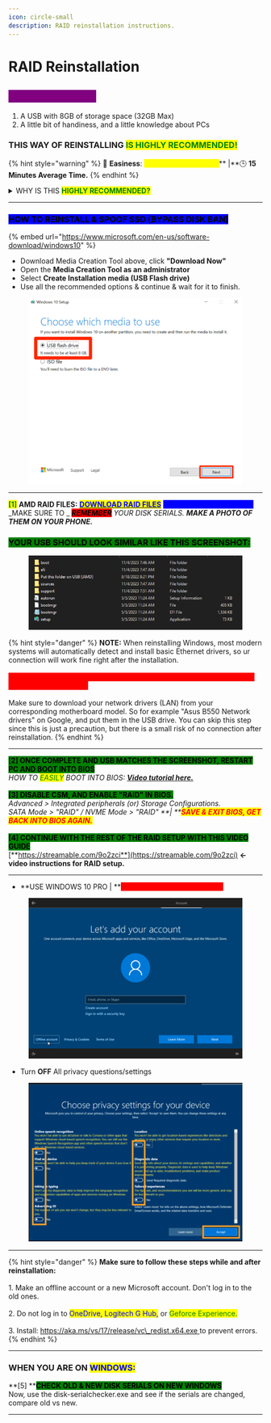 ```yaml
---
icon: circle-small
description: RAID reinstallation instructions.
---
```


# RAID Reinstallation

## <mark style="color:purple;background-color:purple;">REQUIREMENTS:</mark>

1. A USB with 8GB of storage space (32GB Max)
2. A little bit of handiness, and a little knowledge about PCs

### THIS WAY OF REINSTALLING <mark style="color:green;">IS HIGHLY RECOMMENDED!</mark>

{% hint style="warning" %}
🌟 **Easiness**: <mark style="color:yellow;">**7/10 Doable, Not Hard**</mark>** |**🕒 **15 Minutes Average Time.**
{% endhint %}

<details>

<summary>WHY IS THIS <mark style="color:green;"><strong>HIGHLY RECOMMENDED?</strong></mark></summary>

The reason this reinstallation is recommended, especially for people with a lot of HWID bans on their PC, is because this reinstallation method changes your disk drive serials too. This is an important factor and almost **a 99% guaranteed successful spoof.**\
\
<mark style="color:red;background-color:red;">**Reminder: this is for AMD ONLY, Unless u know what ur doing on Intel.**</mark>

</details>

***

### <mark style="background-color:blue;">HOW TO REINSTALL & SPOOF SSD (BYPASS DISK BAN)</mark>

{% embed url="https://www.microsoft.com/en-us/software-download/windows10" %}

* Download Media Creation Tool above, click **"Download Now"**
* Open the **Media Creation Tool as an administrator**
* Select **Create Installation media (USB Flash drive)**
* Use all the recommended options & continue & wait for it to finish.

<div align="left">

<figure><img src="../../.gitbook/assets/flashdrive.png" alt="" width="563"><figcaption></figcaption></figure>

</div>

***

<mark style="color:green;">**\[1]**</mark> **AMD RAID FILES:** [<mark style="color:blue;">**DOWNLOAD RAID FILES**</mark>](https://shorturl.at/2Rhf1) <mark style="color:blue;background-color:blue;">**<- PUT FILES ON THE USB.**</mark>\
_MAKE SURE TO _ _<mark style="background-color:red;">**REMEMBER**</mark>  YOUR DISK SERIALS. **MAKE A PHOTO OF THEM ON YOUR PHONE.**_

### <mark style="background-color:green;">**YOUR USB SHOULD LOOK SIMILAR LIKE THIS SCREENSHOT:**</mark>

<div align="left">

<figure><img src="../../.gitbook/assets/result.png" alt=""><figcaption><p>                                                                                                          </p></figcaption></figure>

</div>

{% hint style="danger" %}
**NOTE:** When reinstalling Windows, most modern systems will automatically detect and install basic Ethernet drivers, so ur connection will work fine right after the installation. \
\
<mark style="color:red;background-color:red;">**However, in certain cases it might be needed to manually download and install network drivers:**</mark>\
\
Make sure to download your network drivers (LAN) from your corresponding motherboard model. So for example "Asus B550 Network drivers" on Google, and put them in the USB drive. You can skip this step since this is just a precaution, but there is a small risk of no connection after reinstallation.
{% endhint %}

***

<mark style="background-color:green;">\[</mark><mark style="background-color:green;">**2] ONCE COMPLETE AND USB MATCHES THE SCREENSHOT, RESTART PC AND BOOT INTO BIOS**</mark>\
_HOW TO <mark style="color:green;">EASILY</mark> BOOT INTO BIOS:_ [_**Video tutorial here.**_](https://youtu.be/mb9X9\_NNxuo?si)\
\
<mark style="background-color:green;">**\[3] DISABLE CSM, AND ENABLE "RAID" IN BIOS.**</mark>\
_Advanced > Integrated peripherals (or) Storage Configurations._\
_SATA Mode > "RAID" / NVME Mode > "RAID" **| **<mark style="color:red;">**SAVE & EXIT BIOS, GET BACK INTO BIOS AGAIN.**</mark>_\
\
<mark style="background-color:green;">**\[4] CONTINUE WITH THE REST OF THE RAID SETUP WITH THIS VIDEO GUIDE**</mark>\
[**https://streamable.com/9o2zci**](https://streamable.com/9o2zci) **<- video instructions for RAID setup.**

***

* **USE WINDOWS 10 PRO | **<mark style="color:red;background-color:red;">**MAKE AN OFFLINE ACCOUNT**</mark>

<figure><img src="../../.gitbook/assets/Offline acc.webp" alt=""><figcaption></figcaption></figure>

* Turn **OFF** All privacy questions/settings

<figure><img src="../../.gitbook/assets/Turnoff.png" alt=""><figcaption></figcaption></figure>

***

{% hint style="danger" %}
**Make sure to follow these steps while and after reinstallation:**\
\
1\. Make an offline account or a new Microsoft account. Don't log in to the old ones.\
\
2\. Do not log in to <mark style="color:blue;">OneDrive, Logitech G Hub,</mark> or <mark style="color:green;">Geforce Experience.</mark>\
\
3\. Install: [https://aka.ms/vs/17/release/vc\_redist.x64.exe ](https://aka.ms/vs/17/release/vc\_redist.x64.exe)to prevent errors.
{% endhint %}

***

### WHEN YOU ARE ON <mark style="color:blue;">WINDOWS:</mark>

**\[5] **<mark style="background-color:green;">**CHECK OLD & NEW DISK SERIALS ON NEW WINDOWS**</mark>\
Now, use the disk-serialchecker.exe and see if the serials are changed, compare old vs new.

***
